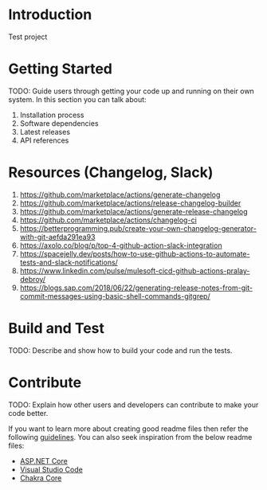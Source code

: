 # Introduction 
Test project

# Getting Started
TODO: Guide users through getting your code up and running on their own system. In this section you can talk about:
1.	Installation process
2.	Software dependencies
3.	Latest releases
4.	API references

# Resources (Changelog, Slack)
1. https://github.com/marketplace/actions/generate-changelog
2. https://github.com/marketplace/actions/release-changelog-builder
3. https://github.com/marketplace/actions/generate-release-changelog
4. https://github.com/marketplace/actions/changelog-ci
5. https://betterprogramming.pub/create-your-own-changelog-generator-with-git-aefda291ea93
6. https://axolo.co/blog/p/top-4-github-action-slack-integration
7. https://spacejelly.dev/posts/how-to-use-github-actions-to-automate-tests-and-slack-notifications/
8. https://www.linkedin.com/pulse/mulesoft-cicd-github-actions-pralay-debroy/
9. https://blogs.sap.com/2018/06/22/generating-release-notes-from-git-commit-messages-using-basic-shell-commands-gitgrep/

# Build and Test
TODO: Describe and show how to build your code and run the tests. 

# Contribute
TODO: Explain how other users and developers can contribute to make your code better. 

If you want to learn more about creating good readme files then refer the following [guidelines](https://docs.microsoft.com/en-us/azure/devops/repos/git/create-a-readme?view=azure-devops). You can also seek inspiration from the below readme files:
- [ASP.NET Core](https://github.com/aspnet/Home)
- [Visual Studio Code](https://github.com/Microsoft/vscode)
- [Chakra Core](https://github.com/Microsoft/ChakraCore)
